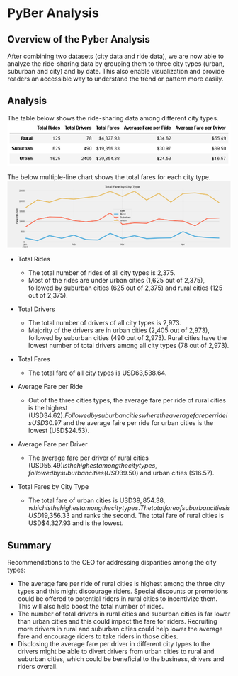 # PyBer Analysis

## Overview of the Pyber Analysis
After combining two datasets (city data and ride data), we are now able to analyze the ride-sharing data by grouping them to three city types (urban, suburban and city) and by date. This also enable visualization and provide readers an accessible way to understand the trend or pattern more easily.

## Analysis
The table below shows the ride-sharing data among different city types.
![PyBer-summary](https://github.com/SzeWingChan/PyBer_Analysis/blob/main/analysis/PyBer_summary.png)

The below multiple-line chart shows the total fares for each city type.
![Pyber_fare_summary](https://github.com/SzeWingChan/PyBer_Analysis/blob/main/analysis/PyBer_fare_summary.png)

- Total Rides
    - The total number of rides of all city types is 2,375.
    - Most of the rides are under urban cities (1,625 out of 2,375), followed by suburban cities (625 out of 2,375) and rural cities (125 out of 2,375).

- Total Drivers
    - The total number of drivers of all city types is 2,973.
    - Majority of the drivers are in urban cities (2,405 out of 2,973), followed by suburban cities (490 out of 2,973).  Rural cities have the lowest number of total drivers among all city types (78 out of 2,973).

- Total Fares
    - The total fare of all city types is USD63,538.64.

- Average Fare per Ride
    - Out of the three cities types, the average fare per ride of rural cities is the highest (USD$34.62).  Followed by suburban cities where the average fare per ride is USD$30.97 and the average faire per ride for urban cities is the lowest (USD$24.53).

- Average Fare per Driver
    - The average fare per driver of rural cities (USD$55.49) is the highest among the city types, followed by suburban cities (USD$39.50) and urban cities ($16.57).
  
- Total Fares by City Type
    - The total fare of urban cities is USD$39,854.38, which is the highest among the city types.  The total fare of suburban cities is USD$19,356.33 and ranks the second. The total fare of rural cities is USD$4,327.93 and is the lowest.


## Summary
Recommendations to the CEO for addressing disparities among the city types:
-   The average fare per ride of rural cities is highest among the three city types and this might discourage riders.  Special discounts or promotions could be offered to potential riders in rural cities to incentivize them.  This will also help boost the total number of rides.
-   The number of total drivers in rural cities and suburban cities is far lower than urban cities and this could impact the fare for riders.  Recruiting more drivers in rural and suburban cities could help lower the average fare and encourage riders to take riders in those cities.
-   Disclosing the average fare per driver in different city types to the drivers might be able to divert drivers from urban cities to rural and suburban cities, which could be beneficial to the business, drivers and riders overall.

